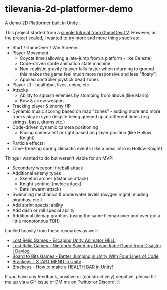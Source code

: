 # tilevania-2d-platformer-demo

A demo 2D Platformer built in Unity.

This project started from a [simple tutorial from GameDev.TV](https://www.gamedev.tv/p/unity-2d-game-dev-course-2021/?coupon_code=NEWYEAR).
However, as the project scaled, I wanted to try more and more things such as:

- Start / GameOver / Win Screens
- Player Movement
  - Coyote time (allowing a late-jump from a platform - like Celeste)
  - Code-driven sprite animation state machine
  - Non-realistic gravity (player falls faster when returning to ground - this makes the game feel much more responsive and less "floaty")
  - Applied controller joystick dead zones
- Player UI - healthbar, lives, coins, etc.
- Attacks
  - Ability to squash enemies by stomping from above (like Mario)
  - Bow & arrow weapon
- Tracking player & enemy HP
- Dynamic music scoring based on map "zones" - adding more and more tracks play in sync despite being queued up at different times (e.g. strings, bass, drums etc.)
- Code-driven dynamic camera positioning
  - Facing camera left or right based on player position (like Hollow Knight)
- Particle effects!
- Time-freezing during climactic events (like a boss intro in Hollow Knight)

Things I wanted to do but weren't viable for an MVP:

- Secondary weapon: fireball attack
- Additional enemy types
  - Skeleton archer (distance attack)
  - Knight sentinel (melee attack)
  - Bats (swarm attack)
- Swimming mechanics & underwater levels (oxygen mgmt, eluding piranhas, etc.)
- Add sprint special ability
- Add dash or roll special ability
- Additional tilemap graphics (using the same tilemap over and over got a little monotonous TBH)

I pulled heavily from these resources as well:

- [Lost Relic Games - Escaping Unity Animator HELL](https://www.youtube.com/watch?v=nBkiSJ5z-hE)
- [Lost Relic Games - Nintendo Saved my Dream Indie Game from Disaster | Devlog](https://www.youtube.com/watch?v=a4M-21AMiQE)
- [Board to Bits Games - Better Jumping in Unity With Four Lines of Code](https://www.youtube.com/watch?v=7KiK0Aqtmzc)
- [Brackeys - START MENU in Unity](https://www.youtube.com/watch?v=zc8ac_qUXQY)
- [Brackeys - How to make a HEALTH BAR in Unity!](https://www.youtube.com/watch?v=BLfNP4Sc_iA)

If you have any feedback, positive or (constructively) negative, please hit me up via a GH issue or DM me on Twitter or Discord. :)

